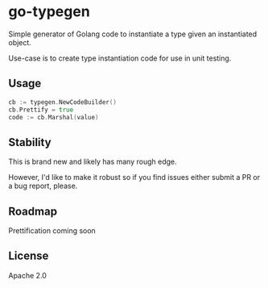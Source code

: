 # go-typegen
Simple generator of Golang code to instantiate a type given an instantiated object. 

Use-case is to create type instantiation code for use in unit testing.

## Usage

```go
cb := typegen.NewCodeBuilder()
cb.Prettify = true
code := cb.Marshal(value)
```

## Stability
This is brand new and likely has many rough edge. 

However, I'd like to make it robust so if you find issues either submit a PR or a bug report, please.

## Roadmap
Prettification coming soon

## License
Apache 2.0
